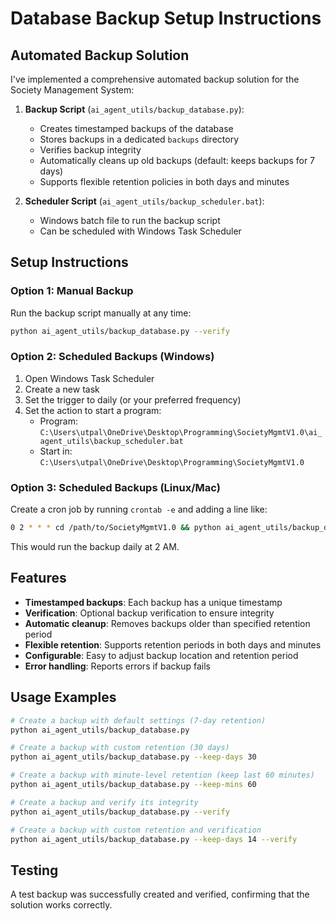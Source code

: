 # Database Backup Setup Instructions

## Automated Backup Solution

I've implemented a comprehensive automated backup solution for the Society Management System:

1. **Backup Script** (`ai_agent_utils/backup_database.py`):
   - Creates timestamped backups of the database
   - Stores backups in a dedicated `backups` directory
   - Verifies backup integrity
   - Automatically cleans up old backups (default: keeps backups for 7 days)
   - Supports flexible retention policies in both days and minutes

2. **Scheduler Script** (`ai_agent_utils/backup_scheduler.bat`):
   - Windows batch file to run the backup script
   - Can be scheduled with Windows Task Scheduler

## Setup Instructions

### Option 1: Manual Backup
Run the backup script manually at any time:
```bash
python ai_agent_utils/backup_database.py --verify
```

### Option 2: Scheduled Backups (Windows)
1. Open Windows Task Scheduler
2. Create a new task
3. Set the trigger to daily (or your preferred frequency)
4. Set the action to start a program:
   - Program: `C:\Users\utpal\OneDrive\Desktop\Programming\SocietyMgmtV1.0\ai_agent_utils\backup_scheduler.bat`
   - Start in: `C:\Users\utpal\OneDrive\Desktop\Programming\SocietyMgmtV1.0`

### Option 3: Scheduled Backups (Linux/Mac)
Create a cron job by running `crontab -e` and adding a line like:
```bash
0 2 * * * cd /path/to/SocietyMgmtV1.0 && python ai_agent_utils/backup_database.py
```
This would run the backup daily at 2 AM.

## Features
- **Timestamped backups**: Each backup has a unique timestamp
- **Verification**: Optional backup verification to ensure integrity
- **Automatic cleanup**: Removes backups older than specified retention period
- **Flexible retention**: Supports retention periods in both days and minutes
- **Configurable**: Easy to adjust backup location and retention period
- **Error handling**: Reports errors if backup fails

## Usage Examples
```bash
# Create a backup with default settings (7-day retention)
python ai_agent_utils/backup_database.py

# Create a backup with custom retention (30 days)
python ai_agent_utils/backup_database.py --keep-days 30

# Create a backup with minute-level retention (keep last 60 minutes)
python ai_agent_utils/backup_database.py --keep-mins 60

# Create a backup and verify its integrity
python ai_agent_utils/backup_database.py --verify

# Create a backup with custom retention and verification
python ai_agent_utils/backup_database.py --keep-days 14 --verify
```

## Testing
A test backup was successfully created and verified, confirming that the solution works correctly.